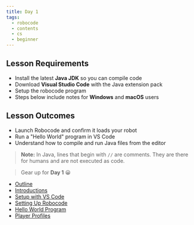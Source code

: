 ```yaml
---
title: Day 1
tags:
  - robocode
  - contents
  - cs
  - beginner
---
```


## Lesson Requirements

* Install the latest **Java JDK** so you can compile code
* Download **Visual Studio Code** with the Java extension pack
* Setup the robocode program
* Steps below include notes for **Windows** and **macOS** users

## Lesson Outcomes

* Launch Robocode and confirm it loads your robot
* Run a "Hello World" program in VS Code
* Understand how to compile and run Java files from the editor

> **Note:** In Java, lines that begin with `//` are comments. They are there for humans and are not executed as code.

> Gear up for **Day 1** 😀
- [Outline](/robocode/Day-1/00_java_intro)
- [Introductions](/robocode/Day-1/introductions)
- [Setup with VS Code](/robocode/Day-1/01_setup_vscode)
- [Setting Up Robocode](/robocode/Day-1/02_setting_up)
- [Hello World Program](/robocode/Day-1/03_hello_world)
- [Player Profiles](/robocode/Day-1/05_player_profiles)

